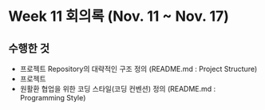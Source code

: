 # Week 11 회의록 (Nov. 11 ~ Nov. 17)

## 수행한 것

* 프로젝트 Repository의 대략적인 구조 정의 (README.md : Project Structure)
* 프로젝트 
* 원활환 협업을 위한 코딩 스타일(코딩 컨벤션) 정의 (README.md : Programming Style)



